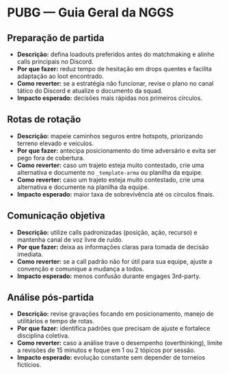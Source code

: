 # PUBG — Guia Geral da NGGS

## Preparação de partida
- **Descrição:** defina loadouts preferidos antes do matchmaking e alinhe calls principais no Discord.  
- **Por que fazer:** reduz tempo de hesitação em drops quentes e facilita adaptação ao loot encontrado.  
- **Como reverter:** se a estratégia não funcionar, revise o plano no canal tático do Discord e atualize o documento da squad.  
- **Impacto esperado:** decisões mais rápidas nos primeiros círculos.

## Rotas de rotação
- **Descrição:** mapeie caminhos seguros entre hotspots, priorizando terreno elevado e veículos.  
- **Por que fazer:** antecipa posicionamento do time adversário e evita ser pego fora de cobertura.  
- **Como reverter:** caso um trajeto esteja muito contestado, crie uma alternativa e documente no `_template-arma` ou planilha da equipe.  
- **Como reverter:** caso um trajeto esteja muito contestado, crie uma alternativa e documente na planilha da equipe.  
- **Impacto esperado:** maior taxa de sobrevivência até os círculos finais.

## Comunicação objetiva
- **Descrição:** utilize calls padronizadas (posição, ação, recurso) e mantenha canal de voz livre de ruído.  
- **Por que fazer:** deixa as informações claras para tomada de decisão imediata.  
- **Como reverter:** se a call padrão não for útil para sua equipe, ajuste a convenção e comunique a mudança a todos.  
- **Impacto esperado:** menos confusão durante engages 3rd-party.

## Análise pós-partida
- **Descrição:** revise gravações focando em posicionamento, manejo de utilitários e tempo de rotas.  
- **Por que fazer:** identifica padrões que precisam de ajuste e fortalece disciplina coletiva.  
- **Como reverter:** caso a análise trave o desempenho (overthinking), limite a revisões de 15 minutos e foque em 1 ou 2 tópicos por sessão.  
- **Impacto esperado:** evolução constante sem depender de torneios fictícios.
